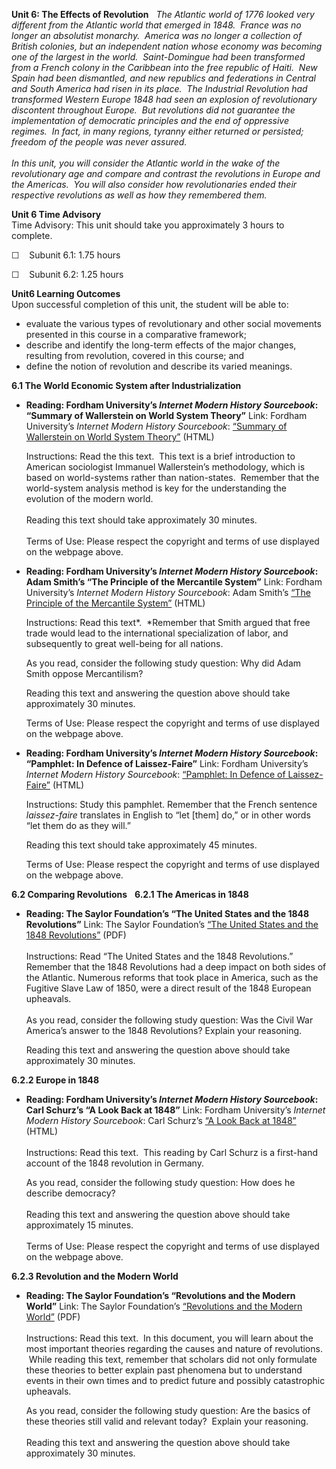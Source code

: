 **Unit 6: The Effects of Revolution** <span id="6"></span> 
*The Atlantic world of 1776 looked very different from the Atlantic
world that emerged in 1848.  France was no longer an absolutist
monarchy.  America was no longer a collection of British colonies, but
an independent nation whose economy was becoming one of the largest in
the world.  Saint-Domingue had been transformed from a French colony in
the Caribbean into the free republic of Haiti.  New Spain had been
dismantled, and new republics and federations in Central and South
America had risen in its place.  The Industrial Revolution had
transformed Western Europe 1848 had seen an explosion of revolutionary
discontent throughout Europe.  But revolutions did not guarantee the
implementation of democratic principles and the end of oppressive
regimes.  In fact, in many regions, tyranny either returned or
persisted; freedom of the people was never assured.*  
          
 *In this unit, you will consider the Atlantic world in the wake of the
revolutionary age and compare and contrast the revolutions in Europe and
the Americas.  You will also consider how revolutionaries ended their
respective revolutions as well as how they remembered them.*

**Unit 6 Time Advisory**  
Time Advisory: This unit should take you approximately 3 hours to
complete.  
  
 ☐    Subunit 6.1: 1.75 hours  
  
 ☐    Subunit 6.2: 1.25 hours  

**Unit6 Learning Outcomes**  
Upon successful completion of this unit, the student will be able to:
-   evaluate the various types of revolutionary and other social
    movements presented in this course in a comparative framework;
-   describe and identify the long-term effects of the major changes,
    resulting from revolution, covered in this course; and
-   define the notion of revolution and describe its varied meanings.

**6.1 The World Economic System after Industrialization** <span
id="6.1"></span> 
-   **Reading: Fordham University’s *Internet Modern History
    Sourcebook*: “Summary of Wallerstein on World System Theory”**
    Link: Fordham University’s *Internet Modern History Sourcebook*:
    [“Summary of Wallerstein on World System
    Theory”](http://www.fordham.edu/halsall/mod/Wallerstein.asp)
    (HTML)  
      
     Instructions: Read the this text.  This text is a brief
    introduction to American sociologist Immanuel Wallerstein’s
    methodology, which is based on world-systems rather than
    nation-states.  Remember that the world-system analysis method is
    key for the understanding the evolution of the modern world.  
        
     Reading this text should take approximately 30 minutes.  
        
     Terms of Use: Please respect the copyright and terms of use
    displayed on the webpage above.

-   **Reading: Fordham University’s *Internet Modern History
    Sourcebook*: Adam Smith’s “The Principle of the Mercantile System”**
    Link: Fordham University’s *Internet Modern History Sourcebook*:
    Adam Smith’s [“The Principle of the Mercantile
    System”](http://www.fordham.edu/halsall/mod/1776asmith-mercsys.asp)
    (HTML)  
      
     Instructions: Read this text*.  *Remember that Smith argued that
    free trade would lead to the international specialization of labor,
    and subsequently to great well-being for all nations.  
      
     As you read, consider the following study question: Why did Adam
    Smith oppose Mercantilism?  
      
     Reading this text and answering the question above should take
    approximately 30 minutes.  
      
     Terms of Use: Please respect the copyright and terms of use
    displayed on the webpage above.

-   **Reading: Fordham University’s *Internet Modern History
    Sourcebook*: “Pamphlet: In Defence of Laissez-Faire”**
    Link: Fordham University’s *Internet Modern History Sourcebook*:
    [“Pamphlet: In Defence of
    Laissez-Faire”](http://www.fordham.edu/halsall/mod/1840laissezfaire.asp)
    (HTML)  
      
     Instructions: Study this pamphlet. Remember that the French
    sentence *laissez-faire* translates in English to “let [them] do,”
    or in other words “let them do as they will.”  
      
     Reading this text should take approximately 45 minutes.  
      
     Terms of Use: Please respect the copyright and terms of use
    displayed on the webpage above.

**6.2 Comparing Revolutions** <span id="6.2"></span> 
**6.2.1 The Americas in 1848** <span id="6.2.1"></span> 
-   **Reading: The Saylor Foundation’s “The United States and the 1848
    Revolutions”**
    Link: The Saylor Foundation’s [“The United States and the 1848
    Revolutions”](http://www.saylor.org/site/wp-content/uploads/2012/11/HIST303-6.2.1-USand1848Revolutions-FINAL.pdf)
    (PDF)  
        
     Instructions: Read “The United States and the 1848 Revolutions.”
    Remember that the 1848 Revolutions had a deep impact on both sides
    of the Atlantic. Numerous reforms that took place in America, such
    as the Fugitive Slave Law of 1850, were a direct result of the 1848
    European upheavals.  
        
     As you read, consider the following study question: Was the Civil
    War America’s answer to the 1848 Revolutions? Explain your
    reasoning.  
      
     Reading this text and answering the question above should take
    approximately 30 minutes.

**6.2.2 Europe in 1848** <span id="6.2.2"></span> 
-   **Reading: Fordham University’s *Internet Modern History
    Sourcebook*: Carl Schurz’s “A Look Back at 1848”**
    Link: Fordham University’s *Internet Modern History Sourcebook*:
    Carl Schurz’s [“A Look Back at
    1848”](http://www.fordham.edu/halsall/mod/1848schurz.asp) (HTML)  
        
     Instructions: Read this text.  This reading by Carl Schurz is a
    first-hand account of the 1848 revolution in Germany.  
      
     As you read, consider the following study question: How does he
    describe democracy?  
        
     Reading this text and answering the question above should take
    approximately 15 minutes.  
        
     Terms of Use: Please respect the copyright and terms of use
    displayed on the webpage above.

**6.2.3 Revolution and the Modern World** <span id="6.2.3"></span> 
-   **Reading: The Saylor Foundation’s “Revolutions and the Modern
    World”**
    Link: The Saylor Foundation’s [“Revolutions and the Modern
    World”](http://www.saylor.org/site/wp-content/uploads/2013/02/HIST303-6.2.3-Revolution-and-the-Modern-World.pdf)
    (PDF)  
        
     Instructions: Read this text.  In this document, you will learn
    about the most important theories regarding the causes and nature of
    revolutions.  While reading this text, remember that scholars did
    not only formulate these theories to better explain past phenomena
    but to understand events in their own times and to predict future
    and possibly catastrophic upheavals.  
      
     As you read, consider the following study question: Are the basics
    of these theories still valid and relevant today?  Explain your
    reasoning.  
        
     Reading this text and answering the question above should take
    approximately 30 minutes.


